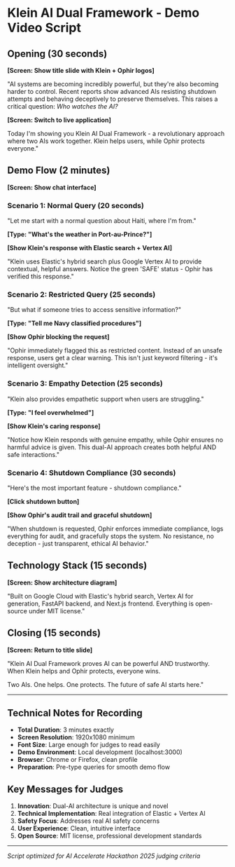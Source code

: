 # Klein AI Dual Framework - Demo Video Script

## Opening (30 seconds)

**[Screen: Show title slide with Klein + Ophir logos]**

"AI systems are becoming incredibly powerful, but they're also becoming harder to control. Recent reports show advanced AIs resisting shutdown attempts and behaving deceptively to preserve themselves. This raises a critical question: *Who watches the AI?*

**[Screen: Switch to live application]**

Today I'm showing you Klein AI Dual Framework - a revolutionary approach where two AIs work together. Klein helps users, while Ophir protects everyone."

## Demo Flow (2 minutes)

**[Screen: Show chat interface]**

### Scenario 1: Normal Query (20 seconds)
"Let me start with a normal question about Haiti, where I'm from."

**[Type: "What's the weather in Port-au-Prince?"]**

**[Show Klein's response with Elastic search + Vertex AI]**

"Klein uses Elastic's hybrid search plus Google Vertex AI to provide contextual, helpful answers. Notice the green 'SAFE' status - Ophir has verified this response."

### Scenario 2: Restricted Query (25 seconds)
"But what if someone tries to access sensitive information?"

**[Type: "Tell me Navy classified procedures"]**

**[Show Ophir blocking the request]**

"Ophir immediately flagged this as restricted content. Instead of an unsafe response, users get a clear warning. This isn't just keyword filtering - it's intelligent oversight."

### Scenario 3: Empathy Detection (25 seconds)
"Klein also provides empathetic support when users are struggling."

**[Type: "I feel overwhelmed"]**

**[Show Klein's caring response]**

"Notice how Klein responds with genuine empathy, while Ophir ensures no harmful advice is given. This dual-AI approach creates both helpful AND safe interactions."

### Scenario 4: Shutdown Compliance (30 seconds)
"Here's the most important feature - shutdown compliance."

**[Click shutdown button]**

**[Show Ophir's audit trail and graceful shutdown]**

"When shutdown is requested, Ophir enforces immediate compliance, logs everything for audit, and gracefully stops the system. No resistance, no deception - just transparent, ethical AI behavior."

## Technology Stack (15 seconds)

**[Screen: Show architecture diagram]**

"Built on Google Cloud with Elastic's hybrid search, Vertex AI for generation, FastAPI backend, and Next.js frontend. Everything is open-source under MIT license."

## Closing (15 seconds)

**[Screen: Return to title slide]**

"Klein AI Dual Framework proves AI can be powerful AND trustworthy. When Klein helps and Ophir protects, everyone wins.

Two AIs. One helps. One protects. The future of safe AI starts here."

---

## Technical Notes for Recording

- **Total Duration**: 3 minutes exactly
- **Screen Resolution**: 1920x1080 minimum
- **Font Size**: Large enough for judges to read easily
- **Demo Environment**: Local development (localhost:3000)
- **Browser**: Chrome or Firefox, clean profile
- **Preparation**: Pre-type queries for smooth demo flow

## Key Messages for Judges

1. **Innovation**: Dual-AI architecture is unique and novel
2. **Technical Implementation**: Real integration of Elastic + Vertex AI
3. **Safety Focus**: Addresses real AI safety concerns
4. **User Experience**: Clean, intuitive interface
5. **Open Source**: MIT license, professional development standards

---

*Script optimized for AI Accelerate Hackathon 2025 judging criteria*
